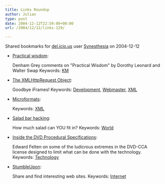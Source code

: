 ```yaml
---
title: Links Roundup
author: Julian
type: post
date: 2004-12-12T22:59:00+00:00
url: /2004/12/12/links-129/

---
```

Shared bookmarks for [del.icio.us][1] user  [Synesthesia][2] on 2004-12-12

  * [Practical wisdom][3]:
  
    Denham Grey comments on "Practical Wisdom" by Dorothy Leonard and Walter Swap Keywords: [KM][4]
  * [The XMLHttpRequest Object][5]:
  
    Goodbye iFrames! Keywords: [Development][6], [Webmaster][7], [XML][8]
  * [Microformats][9]:
   
    Keywords: [XML][8]
  * [Salad bar hacking][10]:
  
    How much salad can YOU fit in? Keywords: [World][11]
  * [Inside the DVD Procedural Specifications][12]:
  
    Edward Felten on some of the ludicrous extremes in the DVD-CCA license designed to limit what can be done with the technology. Keywords: [Technology][13]
  * [StumbleUpon][14]:
  
    Share and find interesting web sites. Keywords: [Internet][15]

 [1]: http://del.icio.us/
 [2]: http://del.icio.us/synesthesia
 [3]: http://denham.typepad.com/km/2004/12/practical_wisdo.html "http://denham.typepad.com/km/2004/12/practical_wisdo.html"
 [4]: http://del.icio.us/synesthesia/KM
 [5]: http://developer.apple.com/internet/webcontent/xmlhttpreq.html "http://developer.apple.com/internet/webcontent/xmlhttpreq.html"
 [6]: http://del.icio.us/synesthesia/Development
 [7]: http://del.icio.us/synesthesia/Webmaster
 [8]: http://del.icio.us/synesthesia/XML
 [9]: http://ifindkarma.typepad.com/relax/2004/12/microformats.html "http://ifindkarma.typepad.com/relax/2004/12/microformats.html"
 [10]: http://www.boingboing.net/2004/12/10/salad_bar_hacking.html "http://www.boingboing.net/2004/12/10/salad_bar_hacking.html"
 [11]: http://del.icio.us/synesthesia/World
 [12]: http://www.freedom-to-tinker.com/archives/000735.html "http://www.freedom-to-tinker.com/archives/000735.html"
 [13]: http://del.icio.us/synesthesia/Technology
 [14]: http://www.stumbleupon.com/ "http://www.stumbleupon.com/"
 [15]: http://del.icio.us/synesthesia/Internet